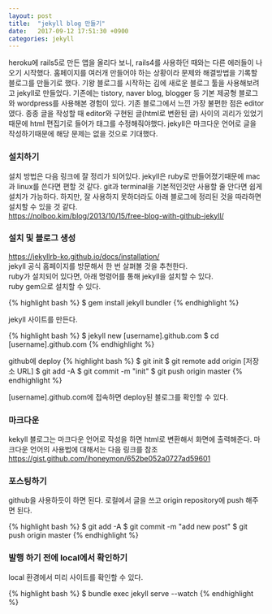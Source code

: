 ```yaml
---
layout: post
title:  "jekyll blog 만들기"
date:   2017-09-12 17:51:30 +0900
categories: jekyll
---
```

heroku에 rails5로 만든 앱을 올리다 보니, rails4를 사용하던 때와는 다른 에러들이 나오기 시작했다. 홈페이지를 여러개 만들어야 하는 상황이라 문제와 해결방법을 기록할 블로그를 만들기로 했다. 기왕 블로그를 시작하는 김에 새로운 블로그 툴을 사용해보려고 jekyll로 만들었다. 기존에는 tistory, naver blog, blogger 등 기본 제공형 블로그와 wordpress를 사용해본 경험이 있다. 기존 블로그에서 느낀 가장 불편한 점은 editor였다. 종종 글을 작성할 때 editor와 구현된 글(html로 변환된 글) 사이의 괴리가 있었기때문에 html 편집기로 들어가 태그를 수정해줘야했다. jekyll은 마크다운 언어로 글을 작성하기때문에 해당 문제는 없을 것으로 기대했다.

### 설치하기
설치 방법은 다음 링크에 잘 정리가 되어있다. jekyll은 ruby로 만들어졌기때문에 mac과 linux를 쓴다면 편할 것 같다. git과 terminal을 기본적인것만 사용할 줄 안다면 쉽게 설치가 가능하다. 하지만, 잘 사용하지 못하더라도 아래 블로그에 정리된 것을 따라하면 설치할 수 있을 것 같다.<br>
<https://nolboo.kim/blog/2013/10/15/free-blog-with-github-jekyll/>

### 설치 및 블로그 생성
<https://jekyllrb-ko.github.io/docs/installation/><br>
jekyll 공식 홈페이지를 방문해서 한 번 살펴볼 것을 추천한다.<br>
ruby가 설치되어 있다면, 아래 명령어를 통해 jekyll을 설치할 수 있다.<br>
ruby gem으로 설치할 수 있다.

{% highlight bash %}
$ gem install jekyll bundler
{% endhighlight %}

jekyll 사이트를 만든다.

{% highlight bash %}
$ jekyll new [username].github.com
$ cd [username].github.com
{% endhighlight %}

github에 deploy
{% highlight bash %}
$ git init
$ git remote add origin [저장소 URL]
$ git add -A
$ git commit -m "init"
$ git push origin master
{% endhighlight %}

[username].github.com에 접속하면 deploy된 블로그를 확인할 수 있다.

### 마크다운
kekyll 블로그는 마크다운 언어로 작성을 하면 html로 변환해서 화면에 출력해준다. 마크다운 언어의 사용법에 대해서는 다음 링크를 참조<br>
<https://gist.github.com/ihoneymon/652be052a0727ad59601><br>

### 포스팅하기
github을 사용하듯이 하면 된다. 로컬에서 글을 쓰고 origin repository에 push 해주면 된다.

{% highlight bash %}
$ git add -A
$ git commit -m "add new post"
$ git push origin master
{% endhighlight %}

### 발행 하기 전에 local에서 확인하기
local 환경에서 미리 사이트를 확인할 수 있다.

{% highlight bash %}
$ bundle exec jekyll serve --watch
{% endhighlight %}
